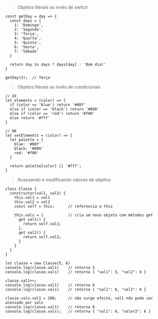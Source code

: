 > Objetos literais ao invés de switch

    const getDay = day => {
      const days = {
        1: 'Domingo',
        2: 'Segunda',
        3: 'Terça',
        4: 'Quarta',
        5: 'Quinta',
        6: 'Sexta',
        7: 'Sábado'
      }

      return day in days ? days[day] : 'Bom dia!'
    }

    getDay(3);  // Terça
    
> Objetos literais ao invés de condicionais

    // XX
    let elements = (color) => {
      if (color == 'blue') return '#00f'
      else if (color == 'black') return '#000'
      else if (color == 'red') return '#f00'
      else return '#fff'
    }

    // OK
    let setElements = (color) => {
      let palette = {
        blue: '#00f'
        black: '#000'
        red: '#f00'
      }

      return palette[color] || '#fff';
    }

> Acessando e modificando valores de objetos
    
    class Classe {
      constructor(val1, val2) {
        this.val1 = val1
        this.val2 = val2
        const self = this;      // referencia o this

        this.vals = {           // cria um novo objeto com métodos get
          get val1() {
            return self.val1;
          },
          get val2() {
            return self.val2;
          }
        }
      }
    }

    let classe = new Classe(5, 6)
    console.log(classe.val1)    // retorna 5
    console.log(classe.vals)    // retorna { "val1": 5, "val2": 6 }

    classe.val1++;
    console.log(classe.val1)    // retorna 6
    console.log(classe.vals)    // retorna { "val1": 6, "val2": 6 }
    
    classe.vals.val1 = 200;     // não surge efeito, val1 não pode ser acessado por vals
    console.log(classe.val1)    // retorna 6
    console.log(classe.vals);   // retorna { "val1": 6, "valor2": 6 }
